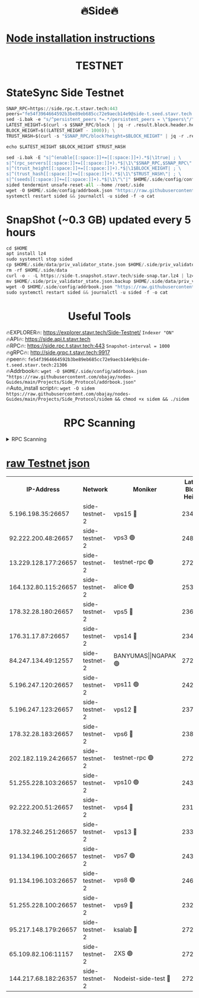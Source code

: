 <h1 align="center"> 🔥Side🔥</h1>

[Node installation instructions](https://github.com/obajay/nodes-Guides/tree/main/Projects/Side_Protocol)
=

<h1 align="center"> TESTNET</h1>

# StateSync Side Testnet
```python
SNAP_RPC=https://side.rpc.t.stavr.tech:443
peers="fe54f3964664592b3be89eb685cc72e9aecb14e9@side-t.seed.stavr.tech:21306"
sed -i.bak -e "s/^persistent_peers *=.*/persistent_peers = \"$peers\"/" $HOME/.side/config/config.toml
LATEST_HEIGHT=$(curl -s $SNAP_RPC/block | jq -r .result.block.header.height); \
BLOCK_HEIGHT=$((LATEST_HEIGHT - 1000)); \
TRUST_HASH=$(curl -s "$SNAP_RPC/block?height=$BLOCK_HEIGHT" | jq -r .result.block_id.hash)

echo $LATEST_HEIGHT $BLOCK_HEIGHT $TRUST_HASH

sed -i.bak -E "s|^(enable[[:space:]]+=[[:space:]]+).*$|\1true| ; \
s|^(rpc_servers[[:space:]]+=[[:space:]]+).*$|\1\"$SNAP_RPC,$SNAP_RPC\"| ; \
s|^(trust_height[[:space:]]+=[[:space:]]+).*$|\1$BLOCK_HEIGHT| ; \
s|^(trust_hash[[:space:]]+=[[:space:]]+).*$|\1\"$TRUST_HASH\"| ; \
s|^(seeds[[:space:]]+=[[:space:]]+).*$|\1\"\"|" $HOME/.side/config/config.toml
sided tendermint unsafe-reset-all --home /root/.side
wget -O $HOME/.side/config/addrbook.json "https://raw.githubusercontent.com/obajay/nodes-Guides/main/Projects/Side_Protocol/addrbook.json"
systemctl restart sided && journalctl -u sided -f -o cat
```
# SnapShot (~0.3 GB) updated every 5 hours
```python
cd $HOME
apt install lz4
sudo systemctl stop sided
cp $HOME/.side/data/priv_validator_state.json $HOME/.side/priv_validator_state.json.backup
rm -rf $HOME/.side/data
curl -o - -L https://side-t.snapshot.stavr.tech/side-snap.tar.lz4 | lz4 -c -d - | tar -x -C $HOME/.side --strip-components 2
mv $HOME/.side/priv_validator_state.json.backup $HOME/.side/data/priv_validator_state.json
wget -O $HOME/.side/config/addrbook.json "https://raw.githubusercontent.com/obajay/nodes-Guides/main/Projects/Side_Protocol/addrbook.json"
sudo systemctl restart sided && journalctl -u sided -f -o cat
```
 <h1 align="center"> Useful Tools</h1>
 
🔥EXPLORER🔥: https://explorer.stavr.tech/Side-Testnet/        `Indexer "ON"` \
🔥API🔥:      https://side.api.t.stavr.tech \
🔥RPC🔥:      https://side.rpc.t.stavr.tech:443              `Snapshot-interval = 1000` \
🔥gRPC🔥:     http://side.grpc.t.stavr.tech:9917 \
🔥peer🔥:     `fe54f3964664592b3be89eb685cc72e9aecb14e9@side-t.seed.stavr.tech:21306` \
🔥Addrbook🔥: ```wget -O $HOME/.side/config/addrbook.json "https://raw.githubusercontent.com/obajay/nodes-Guides/main/Projects/Side_Protocol/addrbook.json"``` \
🔥Auto_install script🔥:  `wget -O sidem https://raw.githubusercontent.com/obajay/nodes-Guides/main/Projects/Side_Protocol/sidem && chmod +x sidem && ./sidem`

<h1 align="center"> RPC Scanning</h1>

<details>
<summary>RPC Scanning</summary>

<h2 align="center"> We scan nodes in real time every 4 hours. And we provide the final result of RPC endpoints.
We cannot influence the operation of these nodes in any way. </h2>


```python
If Voting Power is higher than 0 --> then the Node is a validator of the network and may be subject to attack and be a potential threat to the chain.
```
```python
We marked such validators with a red symbol
```

</details>

[raw Testnet json](https://rpc-check.sidet.stavr.tech/sidet/rpc-sidet-result.json)
=


<table><tr><th>IP-Address</th><th>Network</th><th>Moniker</th><th>Latest Block Height</th><th>Earliest Block Height</th><th>Catching Up</th><th>Tx Index</th><th>Voting Power</th><th>Scan Time</th></tr><tr><td>5.196.198.35:26657</td><td>side-testnet-2</td><td>vps15 🔴</td><td>234232</td><td>1</td><td>False</td><td>on</td><td>107</td><td>2024-03-12T13:57:58.674237931UTC</td></tr><tr><td>92.222.200.48:26657</td><td>side-testnet-2</td><td>vps3 🟢</td><td>248822</td><td>1</td><td>False</td><td>on</td><td>0</td><td>2024-03-12T13:57:59.517521868UTC</td></tr><tr><td>13.229.128.177:26657</td><td>side-testnet-2</td><td>testnet-rpc 🟢</td><td>272665</td><td>1</td><td>False</td><td>on</td><td>0</td><td>2024-03-12T13:58:00.695153914UTC</td></tr><tr><td>164.132.80.115:26657</td><td>side-testnet-2</td><td>alice 🟢</td><td>253635</td><td>1</td><td>False</td><td>on</td><td>0</td><td>2024-03-12T13:58:01.715805118UTC</td></tr><tr><td>178.32.28.180:26657</td><td>side-testnet-2</td><td>vps5 🔴</td><td>236009</td><td>1</td><td>False</td><td>on</td><td>120</td><td>2024-03-12T13:58:02.499693676UTC</td></tr><tr><td>176.31.17.87:26657</td><td>side-testnet-2</td><td>vps14 🔴</td><td>234649</td><td>1</td><td>False</td><td>on</td><td>90</td><td>2024-03-12T13:58:03.610843776UTC</td></tr><tr><td>84.247.134.49:12557</td><td>side-testnet-2</td><td>BANYUMAS||NGAPAK 🟢</td><td>272666</td><td>1</td><td>False</td><td>off</td><td>0</td><td>2024-03-12T13:58:03.899150635UTC</td></tr><tr><td>5.196.247.120:26657</td><td>side-testnet-2</td><td>vps11 🟢</td><td>242942</td><td>1</td><td>False</td><td>on</td><td>0</td><td>2024-03-12T13:58:06.863829604UTC</td></tr><tr><td>5.196.247.123:26657</td><td>side-testnet-2</td><td>vps12 🔴</td><td>237090</td><td>1</td><td>False</td><td>on</td><td>90</td><td>2024-03-12T13:58:09.724571990UTC</td></tr><tr><td>178.32.28.183:26657</td><td>side-testnet-2</td><td>vps6 🔴</td><td>238211</td><td>1</td><td>False</td><td>on</td><td>90</td><td>2024-03-12T13:58:14.620391063UTC</td></tr><tr><td>202.182.119.24:26657</td><td>side-testnet-2</td><td>testnet-rpc 🟢</td><td>272668</td><td>1</td><td>False</td><td>on</td><td>0</td><td>2024-03-12T13:58:16.259374192UTC</td></tr><tr><td>51.255.228.103:26657</td><td>side-testnet-2</td><td>vps10 🟢</td><td>243723</td><td>1</td><td>False</td><td>on</td><td>0</td><td>2024-03-12T13:58:17.039577882UTC</td></tr><tr><td>92.222.200.51:26657</td><td>side-testnet-2</td><td>vps4 🔴</td><td>231492</td><td>1</td><td>False</td><td>on</td><td>90</td><td>2024-03-12T13:58:17.801735290UTC</td></tr><tr><td>178.32.246.251:26657</td><td>side-testnet-2</td><td>vps13 🔴</td><td>233947</td><td>1</td><td>False</td><td>on</td><td>90</td><td>2024-03-12T13:58:21.245697189UTC</td></tr><tr><td>91.134.196.100:26657</td><td>side-testnet-2</td><td>vps7 🟢</td><td>243141</td><td>1</td><td>False</td><td>on</td><td>0</td><td>2024-03-12T13:58:22.380645390UTC</td></tr><tr><td>91.134.196.103:26657</td><td>side-testnet-2</td><td>vps8 🟢</td><td>246223</td><td>1</td><td>False</td><td>on</td><td>0</td><td>2024-03-12T13:58:27.688056757UTC</td></tr><tr><td>51.255.228.100:26657</td><td>side-testnet-2</td><td>vps9 🔴</td><td>232421</td><td>1</td><td>False</td><td>on</td><td>90</td><td>2024-03-12T13:58:30.766796117UTC</td></tr><tr><td>95.217.148.179:26657</td><td>side-testnet-2</td><td>ksalab 🔴</td><td>272667</td><td>6001</td><td>False</td><td>off</td><td>57419</td><td>2024-03-12T13:58:14.919922453UTC</td></tr><tr><td>65.109.82.106:11157</td><td>side-testnet-2</td><td>2XS 🟢</td><td>272664</td><td>10001</td><td>False</td><td>off</td><td>0</td><td>2024-03-12T13:57:55.724837369UTC</td></tr><tr><td>144.217.68.182:26357</td><td>side-testnet-2</td><td>Nodeist-side-test 🔴</td><td>272668</td><td>123001</td><td>False</td><td>off</td><td>20048725</td><td>2024-03-12T13:58:20.392415545UTC</td></tr></table>